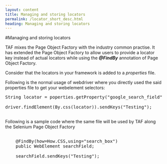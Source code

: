 ```yaml
---
layout: content
title: Managing and storing locators
permalink: /locator_short_desc.html
heading: Managing and storing locators
---
```

#Managing and storing locators

TAF mixes the Page Object Factory with the industry common practise. It has extended the Page Object Factory to allow users to provide a locator key instead of actual locators 
while using the <em><strong>@FindBy</strong></em> annotation of Page Object Factory. 

Consider that the locators in your framework is added to a _properties_ file. 

Following is the normal usage of webdriver where you directly used the said properties file to get your webelement selectors:</p>

<pre class='brush: java;'>
String locator = poperties.getProperty("google_search_field");

driver.findElement(By.css(locator)).sendKeys("Testing");

</pre>

Following is a sample code where the same file will be used by TAF along the Selenium Page Object Factory

<pre class='brush: java;'>

	@FindBy(how=How.CSS,using="search_box")
    public WebElement searchField;
	
	searchField.sendKeys("Testing");
</pre>